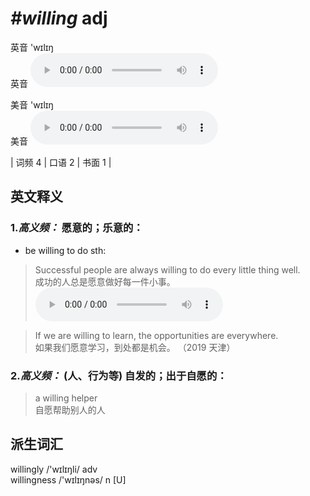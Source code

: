 # ***\#willing*** adj
英音 'wɪlɪŋ  
英音
<audio src="./media/willing-B.aac" controls="controls"></audio>

美音 'wɪlɪŋ  
美音
<audio src="./media/willing.aac" controls="controls"></audio>



| 词频 4 | 口语 2 | 书面 1 |  

英文释义
---
### 1.*高义频：* **愿意的；乐意的：**  

- be willing to do sth:

 > Successful people are always willing to do every little thing well.  
 > 成功的人总是愿意做好每一件小事。    
<audio src="./media/Successful people are always willing to do every little thing well2_AAC.aac" controls="controls"></audio>

 > If we are willing to learn, the opportunities are everywhere.  
 > 如果我们愿意学习，到处都是机会。  （2019 天津）  

### 2.*高义频：* **(人、行为等) 自发的；出于自愿的：**  

 > a willing helper  
 > 自愿帮助别人的人    


派生词汇
---
 willingly  /'wɪlɪŋli/ adv   
willingness /'wɪlɪŋnəs/ n [U]   

